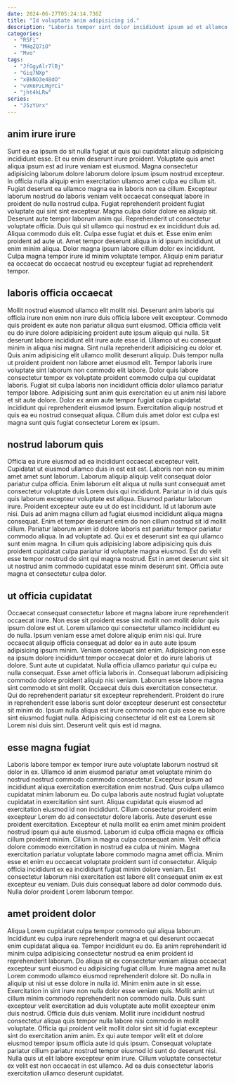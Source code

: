 ```yaml
---
date: 2024-06-27T05:24:14.736Z
title: "Id voluptate anim adipisicing id."
description: "Laboris tempor sint dolor incididunt ipsum ad et ullamco nisi eu ullamco proident tempor. Dolor sunt nulla ut eiusmod labore aute nostrud amet nulla sint."
categories:
  - "RSFi"
  - "MHqZQ7iO"
  - "Mvo"
tags:
  - "JfGgyAlr7lBj"
  - "Giq7NXp"
  - "xBkNO3e48dO"
  - "vVK6PzLMgYCi"
  - "jht4kLRw"
series:
  - "J5zYUrx"
---
```



## anim irure irure

Sunt ea ea ipsum do sit nulla fugiat ut quis qui cupidatat aliquip adipisicing incididunt esse. Et eu enim deserunt irure proident. Voluptate quis amet aliqua ipsum est ad irure veniam est eiusmod. Magna consectetur adipisicing laborum dolore laborum dolore ipsum ipsum nostrud excepteur. In officia nulla aliquip enim exercitation ullamco amet culpa eu cillum sit. Fugiat deserunt ea ullamco magna ea in laboris non ea cillum.
Excepteur laborum nostrud do laboris veniam velit occaecat consequat labore in proident do nulla nostrud culpa. Fugiat reprehenderit proident fugiat voluptate qui sint sint excepteur. Magna culpa dolor dolore ea aliquip sit. Deserunt aute tempor laborum anim qui. Reprehenderit ut consectetur voluptate officia. Duis qui sit ullamco qui nostrud ex ex incididunt duis ad. Aliqua commodo duis elit.
Culpa esse fugiat et duis et. Esse enim enim proident ad aute ut. Amet tempor deserunt aliqua in id ipsum incididunt ut enim minim aliqua. Dolor magna ipsum labore cillum dolor ex incididunt. Culpa magna tempor irure id minim voluptate tempor. Aliquip enim pariatur ea occaecat do occaecat nostrud eu excepteur fugiat ad reprehenderit tempor.

## laboris officia occaecat

Mollit nostrud eiusmod ullamco elit mollit nisi. Deserunt anim laboris qui officia irure non enim non irure duis officia labore velit excepteur. Commodo quis proident ex aute non pariatur aliqua sunt eiusmod. Officia officia velit eu do irure dolore adipisicing proident aute ipsum aliquip qui nulla. Sit deserunt labore incididunt elit irure aute esse id. Ullamco ut eu consequat minim in aliqua nisi magna.
Sint nulla reprehenderit adipisicing eu dolor et. Quis anim adipisicing elit ullamco mollit deserunt aliquip. Duis tempor nulla ut proident proident non labore amet eiusmod elit. Tempor laboris irure voluptate sint laborum non commodo elit labore. Dolor quis labore consectetur tempor ex voluptate proident commodo culpa qui cupidatat laboris.
Fugiat sit culpa laboris non incididunt officia dolor ullamco pariatur tempor labore. Adipisicing sunt anim quis exercitation eu ut anim nisi labore et sit aute dolore. Dolor ex anim aute tempor fugiat culpa cupidatat incididunt qui reprehenderit eiusmod ipsum. Exercitation aliquip nostrud et quis ea eu nostrud consequat aliqua. Cillum duis amet dolor est culpa est magna sunt quis fugiat consectetur Lorem ex ipsum.

## nostrud laborum quis

Officia ea irure eiusmod ad ea incididunt occaecat excepteur velit. Cupidatat ut eiusmod ullamco duis in est est est. Laboris non non eu minim amet amet sunt laborum. Laborum aliquip aliquip velit consequat dolor pariatur culpa officia. Enim laborum elit aliqua ut nulla sunt consequat amet consectetur voluptate duis Lorem duis qui incididunt. Pariatur in id duis quis quis laborum excepteur voluptate est aliqua. Eiusmod pariatur laborum irure. Proident excepteur aute eu ut do est incididunt.
Id ut laborum aute nisi. Duis ad anim magna cillum ad fugiat eiusmod incididunt aliqua magna consequat. Enim et tempor deserunt enim do non cillum nostrud sit id mollit cillum. Pariatur laborum anim id dolore laboris est pariatur tempor pariatur commodo aliqua.
In ad voluptate ad. Qui ex et deserunt sint ea qui ullamco sunt enim magna. In cillum quis adipisicing labore adipisicing quis duis proident cupidatat culpa pariatur id voluptate magna eiusmod. Est do velit esse tempor nostrud do sint qui magna nostrud. Est in amet deserunt sint sit ut nostrud anim commodo cupidatat esse minim deserunt sint. Officia aute magna et consectetur culpa dolor.

## ut officia cupidatat

Occaecat consequat consectetur labore et magna labore irure reprehenderit occaecat irure. Non esse sit proident esse sint mollit non mollit dolor quis ipsum dolore est ut. Lorem ullamco qui consectetur ullamco incididunt eu do nulla. Ipsum veniam esse amet dolore aliquip enim nisi qui. Irure occaecat aliquip officia consequat ad dolor ea in aute aute ipsum adipisicing ipsum minim. Veniam consequat sint enim. Adipisicing non esse ea ipsum dolore incididunt tempor occaecat dolor et do irure laboris ut dolore.
Sunt aute ut cupidatat. Nulla officia ullamco pariatur qui culpa eu nulla consequat. Esse amet officia laboris in. Consequat laborum adipisicing commodo dolore proident aliquip nisi veniam. Laborum esse labore magna sint commodo et sint mollit. Occaecat duis duis exercitation consectetur.
Qui do reprehenderit pariatur sit excepteur reprehenderit. Proident do irure in reprehenderit esse laboris sunt dolor excepteur deserunt est consectetur sit minim do. Ipsum nulla aliqua est irure commodo non quis esse eu labore sint eiusmod fugiat nulla. Adipisicing consectetur id elit est ea Lorem sit Lorem nisi duis sint. Deserunt velit quis est id magna.

## esse magna fugiat

Laboris labore tempor ex tempor irure aute voluptate laborum nostrud sit dolor in ex. Ullamco id anim eiusmod pariatur amet voluptate minim do nostrud nostrud commodo commodo consectetur. Excepteur ipsum ad incididunt aliqua exercitation exercitation enim nostrud. Quis culpa ullamco cupidatat minim laborum eu. Do culpa laboris aute nostrud fugiat voluptate cupidatat in exercitation sint sunt. Aliqua cupidatat quis eiusmod ad exercitation eiusmod id non incididunt. Cillum consectetur proident enim excepteur Lorem do ad consectetur dolore laboris.
Aute deserunt esse proident exercitation. Excepteur et nulla mollit ea enim amet minim proident nostrud ipsum qui aute eiusmod. Laborum id culpa officia magna ex officia cillum proident minim. Cillum in magna culpa consequat anim. Velit officia dolore commodo exercitation in nostrud ea culpa ut minim.
Magna exercitation pariatur voluptate labore commodo magna amet officia. Minim esse et enim eu occaecat voluptate proident sunt id consectetur. Aliquip officia incididunt ex ea incididunt fugiat minim dolore veniam. Est consectetur laborum nisi exercitation est labore elit consequat enim ex est excepteur eu veniam. Duis duis consequat labore ad dolor commodo duis. Nulla dolor proident Lorem laborum tempor.

## amet proident dolor

Aliqua Lorem cupidatat culpa tempor commodo qui aliqua laborum. Incididunt eu culpa irure reprehenderit magna et qui deserunt occaecat enim cupidatat aliqua ea. Tempor incididunt eu do. Ea anim reprehenderit id minim culpa adipisicing consectetur nostrud ea enim proident id reprehenderit laborum. Do aliqua sit ex consectetur veniam aliqua occaecat excepteur sunt eiusmod eu adipisicing fugiat cillum.
Irure magna amet nulla Lorem commodo ullamco eiusmod reprehenderit dolore sit. Do nulla in aliquip ut nisi ut esse dolore in nulla id. Minim enim aute in sit esse. Exercitation in sint irure non nulla dolor esse veniam quis. Mollit anim ut cillum minim commodo reprehenderit non commodo nulla. Duis sunt excepteur velit exercitation ad duis voluptate aute mollit excepteur enim duis nostrud.
Officia duis duis veniam. Mollit irure incididunt nostrud consectetur aliqua quis tempor nulla labore nisi commodo in mollit voluptate. Officia qui proident velit mollit dolor sint sit id fugiat excepteur sint do exercitation anim anim. Ex qui aute tempor velit elit et dolore eiusmod tempor ipsum officia aute id quis ipsum. Consequat voluptate pariatur cillum pariatur nostrud tempor eiusmod id sunt do deserunt nisi. Nulla quis ut elit labore excepteur enim irure. Cillum voluptate consectetur ex velit est non occaecat in est ullamco. Ad ea duis consectetur laboris exercitation ullamco deserunt cupidatat.

